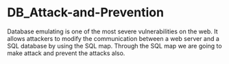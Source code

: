 # DB_Attack-and-Prevention
Database emulating is one of the most severe vulnerabilities on the web. It allows attackers to modify the communication between a web server and a SQL database by using the SQL map. Through the SQL map we are going to make attack and prevent the attacks also.
